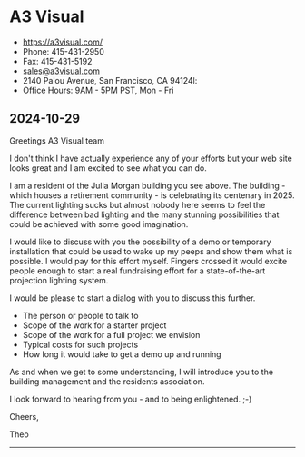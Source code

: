# A3 Visual

* https://a3visual.com/
* Phone: 415-431-2950
* Fax: 415-431-5192
* sales@a3visual.com
* 2140 Palou Avenue, San Francisco, CA 94124l:
* Office Hours: 9AM - 5PM PST, Mon - Fri

## 2024-10-29

Greetings A3 Visual team

I don't think I have actually experience any of your efforts but your web site looks great and I am excited to see what you can do.

I am a resident of the Julia Morgan building you see above. The building - which houses a retirement community - is celebrating its centenary in 2025. The current lighting sucks but almost nobody here seems to feel the difference between bad lighting and the many stunning possibilities that could be achieved with some good imagination.

I would like to discuss with you the possibility of a demo or temporary installation that could be used to wake up my peeps and show them what is possible. I would pay for this effort myself. Fingers crossed it would excite people enough to start a real fundraising effort for a state-of-the-art projection lighting system.

I would be please to start a dialog with you to discuss this further.

* The person or people to talk to
* Scope of the work for a starter project
* Scope of the work for a full project we envision
* Typical costs for such projects
* How long it would take to get a demo up and running

As and when we get to some understanding, I will introduce you to the building management and the residents association.

I look forward to hearing from you - and to being enlightened. ;-)

Cheers,

Theo

***





